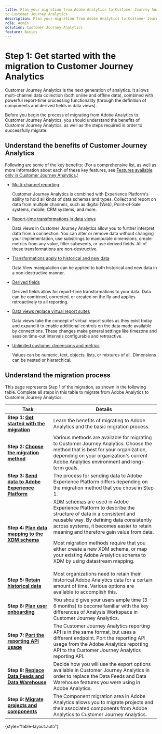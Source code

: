 ```yaml
---
title: Plan your migration from Adobe Analytics to Customer Journey Analytics
to Customer Journey Analytics
description: Plan your migration from Adobe Analytics to Customer Journey Analytics
role: Admin
solution: Customer Journey Analytics
feature: Basics
---
```

# Step 1: Get started with the migration to Customer Journey Analytics

Customer Journey Analytics is the next generation of analytics. It allows multi-channel data collection (both online and offline data), combined with powerful report-time processing functionality (through the definition of components and derived fields in data views). 

Before you begin the process of migrating from Adobe Analytics to Customer Journey Analytics, you should understand the benefits of Customer Journey Analytics, as well as the steps required in order to successfully migrate.

## Understand the benefits of Customer Journey Analytics 

 Following are some of the key benefits: (For a comprehensive list, as well as more information about each of these key features, see [Features available only in Customer Journey Analytics](/help/getting-started/aa-vs-cja/cja-aa.md#adobe-customer-journey-analytics-features-not-available-in-adobe-analytics).) 

* [Multi-channel reporting](/help/getting-started/aa-to-cja-user.md#changes-to-data-architecture)

  Customer Journey Analytics is combined with Experience Platform's ability to hold all kinds of data schemas and types. Collect and report on data from multiple channels, such as digital (Web), Point-of-Sale systems, mobile, CRM systems, and more.

* [Report-time transformations in data views](/help/getting-started/aa-vs-cja/vrs-dataview-sandbox-adc.md#customer-journey-analytics-data-views)

  Data views in Customer Journey Analytics allow you to further interpret data from a connection. You can alter or remove data without changing your implementation, use substrings to manipulate dimensions, create metrics from any value, filter subevents, or use derived fields. All of these transformations are non-destructive. 

* [Transformations apply to historical and new data](/help/getting-started/aa-vs-cja/vrs-dataview-sandbox-adc.md)

  Data View manipulation can be applied to both historical and new data in a non-destructive manner.

* [Derived fields](/help/data-views/derived-fields/derived-fields.md)

  Derived fields allow for report-time transformations to your data. Data can be combined, corrected, or created on the fly and applies retroactively to all reporting.

* [Data views replace virtual report suites](/help/getting-started/aa-to-cja-user.md#changes-to-the-concept-of-virtual-report-suites)

  Data views take the concept of virtual report suites as they exist today and expand it to enable additional controls on the data made available by connections. These changes make general settings like timezone and session time-out intervals configurable and retroactive. 

* [Unlimited customer dimensions and metrics](/help/getting-started/aa-to-cja-user.md#changes-to-the-concept-of-evars-and-props)

  Values can be numeric, text, objects, lists, or mixtures of all. Dimensions can be nested or hierarchical.

## Understand the migration process

<!-- Include a graphic of the end-to-end process, as well as links to each step of the process -->
This page represents Step 1 of the migration, as shown in the following table. Complete all steps in this table to migrate from Adobe Analytics to Customer Journey Analytics.

| Task | Details |
|---------|----------|
| **Step 1: [Get started with the migration](/help/getting-started/cja-migration/cja-migration-getstarted.md)** | Learn the benefits of migrating to Adobe Analytics and the basic migration process. |
| **Step 2: [Choose the migration method](/help/getting-started/cja-migration/cja-migration-method.md)** | Various methods are available for migrating to Customer Journey Analytics. Choose the method that is best for your organization, depending on your organization's current Adobe Analytics environment and long-term goals. | 
| **Step 3: [Send data to Adobe Experience Platform](/help/getting-started/cja-migration/cja-migration-send-to-platform.md)** | The process for sending data to Adobe Experience Platform differs depending on the migration method that you chose in Step 1. | 
| **Step 4: [Plan data mapping to the XDM schema](/help/getting-started/cja-migration/cja-migration-xdm.md)** | [XDM schemas](https://experienceleague.adobe.com/en/docs/experience-platform/xdm/home#xdm-schemas) are used in Adobe Experience Platform to describe the structure of data in a consistent and reusable way. By defining data consistently across systems, it becomes easier to retain meaning and therefore gain value from data.<p>Most migration methods require that you either create a new XDM schema, or map your existing Adobe Analytics schema to XDM by using datastream mapping.</p>  |
| **Step 5: [Retain historical data](/help/getting-started/cja-migration/cja-migration-historical-data.md)** | Most organizations need to retain their historical Adobe Analytics data for a certain amount of time. Various options are available to accomplish this.  | 
| **Step 6: [Plan user onboarding](/help/getting-started/cja-migration/cja-migration-onboarding.md)** | You should give your users ample time (3 - 6 months) to become familiar with the key differences of Analysis Workspace in Customer Journey Analytics. | 
| **Step 7: [Port the reporting API usage](/help/getting-started/cja-migration/cja-migration-api.md)** | The Customer Journey Analytics reporting API is in the same format, but uses a different endpoint. Port the reporting API usage from the Adobe Analytics reporting API to the Customer Journey Analytics reporting API. | 
| **Step 8: [Replace Data Feeds and Data Warehouse](/help/getting-started/cja-migration/cja-migration-export-options.md)** | Decide how you will use the export options available in Customer Journey Analytics in order to replace the Data Feeds and Data Warehouse features you were using in Adobe Analytics.  |
| **Step 9: [Migrate projects and components](/help/getting-started/cja-migration/cja-migration-projects.md)** | The Component migration area in Adobe Analytics allows you to migrate projects and their associated components from Adobe Analytics to Customer Journey Analytics.  |

{style="table-layout:auto"}